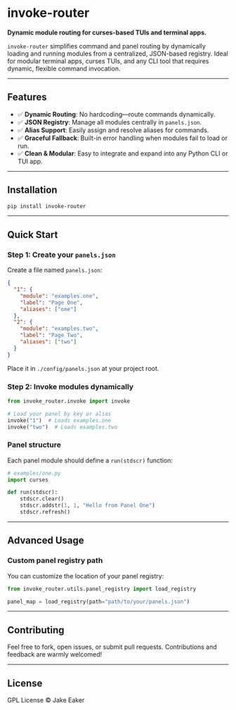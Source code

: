 # invoke-router

**Dynamic module routing for curses-based TUIs and terminal apps.**

`invoke-router` simplifies command and panel routing by dynamically loading and running modules from a centralized, JSON-based registry. Ideal for modular terminal apps, curses TUIs, and any CLI tool that requires dynamic, flexible command invocation.

---

## Features

- ✅ **Dynamic Routing**: No hardcoding—route commands dynamically.
- ✅ **JSON Registry**: Manage all modules centrally in `panels.json`.
- ✅ **Alias Support**: Easily assign and resolve aliases for commands.
- ✅ **Graceful Fallback**: Built-in error handling when modules fail to load or run.
- ✅ **Clean & Modular**: Easy to integrate and expand into any Python CLI or TUI app.

---

## Installation

```bash
pip install invoke-router
```

---

## Quick Start

### Step 1: Create your `panels.json`

Create a file named `panels.json`:

```json
{
  "1": {
    "module": "examples.one",
    "label": "Page One",
    "aliases": ["one"]
  },
  "2": {
    "module": "examples.two",
    "label": "Page Two",
    "aliases": ["two"]
  }
}
```

Place it in `./config/panels.json` at your project root.

### Step 2: Invoke modules dynamically

```python
from invoke_router.invoke import invoke

# Load your panel by key or alias
invoke("1")  # Loads examples.one
invoke("two")  # Loads examples.two
```

### Panel structure

Each panel module should define a `run(stdscr)` function:

```python
# examples/one.py
import curses

def run(stdscr):
    stdscr.clear()
    stdscr.addstr(1, 1, "Hello from Panel One")
    stdscr.refresh()
```

---

## Advanced Usage

### Custom panel registry path

You can customize the location of your panel registry:

```python
from invoke_router.utils.panel_registry import load_registry

panel_map = load_registry(path="path/to/your/panels.json")
```

---

## Contributing

Feel free to fork, open issues, or submit pull requests. Contributions and feedback are warmly welcomed!

---

## License

GPL License © Jake Eaker

